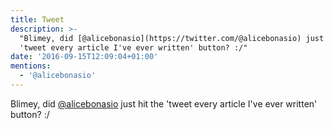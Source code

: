 ```yaml
---
title: Tweet
description: >-
  "Blimey, did [@alicebonasio](https://twitter.com/@alicebonasio) just hit the
  'tweet every article I've ever written' button? :/"
date: '2016-09-15T12:09:04+01:00'
mentions:
  - '@alicebonasio'
---
```

Blimey, did [@alicebonasio](https://twitter.com/@alicebonasio) just hit the 'tweet every article I've ever written' button? :/
